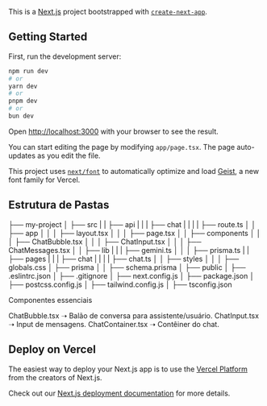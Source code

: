 This is a [Next.js](https://nextjs.org) project bootstrapped with [`create-next-app`](https://nextjs.org/docs/app/api-reference/cli/create-next-app).

## Getting Started

First, run the development server:

```bash
npm run dev
# or
yarn dev
# or
pnpm dev
# or
bun dev
```

Open [http://localhost:3000](http://localhost:3000) with your browser to see the result.

You can start editing the page by modifying `app/page.tsx`. The page auto-updates as you edit the file.

This project uses [`next/font`](https://nextjs.org/docs/app/building-your-application/optimizing/fonts) to automatically optimize and load [Geist](https://vercel.com/font), a new font family for Vercel.

## Estrutura de Pastas

├── my-project
│   ├── src
|   |   ├── api
|   |   |   ├── chat
|   |   |   |   ├── route.ts
│   │   ├── app
│   │   │   ├── layout.tsx
│   │   │   ├── page.tsx
│   │   ├── components
│   │   │   ├── ChatBubble.tsx
│   │   │   ├── ChatInput.tsx
│   │   │   ├── ChatMessages.tsx
│   │   ├── lib
|   |   |   ├── gemini.ts
│   │   │   ├── prisma.ts
|   |   ├── pages
|   |   |   ├── chat
|   |   |   |   ├── chat.ts
│   │   ├── styles
│   │   │   ├── globals.css
│   ├── prisma
│   │   ├── schema.prisma
│   ├── public
│   ├── .eslintrc.json
│   ├── .gitignore
│   ├── next.config.js
│   ├── package.json
│   ├── postcss.config.js
│   ├── tailwind.config.js
│   ├── tsconfig.json


Componentes essenciais

ChatBubble.tsx ➝ Balão de conversa para assistente/usuário.
ChatInput.tsx ➝ Input de mensagens.
ChatContainer.tsx ➝ Contêiner do chat.


## Deploy on Vercel

The easiest way to deploy your Next.js app is to use the [Vercel Platform](https://vercel.com/new?utm_medium=default-template&filter=next.js&utm_source=create-next-app&utm_campaign=create-next-app-readme) from the creators of Next.js.

Check out our [Next.js deployment documentation](https://nextjs.org/docs/app/building-your-application/deploying) for more details.
